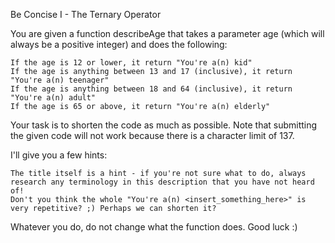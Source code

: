 Be Concise I - The Ternary Operator

You are given a function describeAge that takes a parameter age (which will always be a positive integer) and does the following:

    If the age is 12 or lower, it return "You're a(n) kid"
    If the age is anything between 13 and 17 (inclusive), it return "You're a(n) teenager"
    If the age is anything between 18 and 64 (inclusive), it return "You're a(n) adult"
    If the age is 65 or above, it return "You're a(n) elderly"

Your task is to shorten the code as much as possible. Note that submitting the given code will not work because there is a character limit of 137.

I'll give you a few hints:

    The title itself is a hint - if you're not sure what to do, always research any terminology in this description that you have not heard of!
    Don't you think the whole "You're a(n) <insert_something_here>" is very repetitive? ;) Perhaps we can shorten it?

Whatever you do, do not change what the function does. Good luck :)
 
